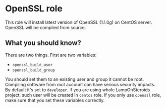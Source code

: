 OpenSSL role
============

This role will install latest version of OpenSSL (1.1.0g) on CentOS server.
OpenSSL will be compiled from source.

What you should know?
----------------------

There are two things. First are two variables:
 - `openssl_build_user`
 - `openssl_build_group`
 
You should set them to an existing user and group it cannot be root. Compiling software from root account can have serious security impacts.
By default it's set to `developer`. If you are using whole LampOnSteroids project, such user will be created in `centos` role.
If you only use `openssl` role, make sure that you set these variables correctly.
